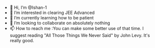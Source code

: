 - 👋 Hi, I’m @Ishan-1
- 👀 I’m interested in clearing JEE Advanced
- 🌱 I’m currently learning how to be patient
- 💞️ I’m looking to collaborate on absolutely nothing
- 📫 How to reach me :You can make some better use of that time. I suggest reading "All Those Things We Never Said" by John Levy. It's really good.
<!---
Ishan-1/Ishan-1 is a ✨ special ✨ repository because its `README.md` (this file) appears on your GitHub profile.
You can click the Preview link to take a look at your changes.
--->
